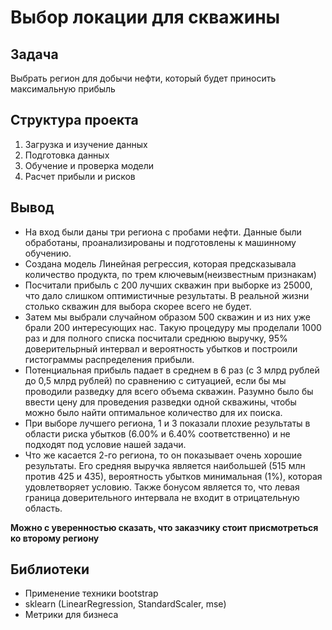 # Выбор локации для скважины

## Задача
Выбрать регион для добычи нефти, который будет приносить максимальную прибыль


## Структура проекта
1. Загрузка и изучение данных
2. Подготовка данных
3. Обучение и проверка модели
4. Расчет прибыли и рисков


## Вывод
- На вход были даны три региона с пробами нефти. Данные были обработаны, проанализированы и подготовлены к машинному обучению.
- Создана модель Линейная регрессия, которая предсказывала количество продукта, по трем ключевым(неизвестным признакам)
- Посчитали прибыль с 200 лучших скважин при выборке из 25000, что дало слишком оптимистичные результаты. В реальной жизни столько скважин для выбора скорее всего не будет.
- Затем мы выбрали случайном образом 500 скважин и из них уже брали 200 интересующих нас. Такую процедуру мы проделали 1000 раз и для полного списка посчитали среднюю выручку, 95% доверительрный интервал и вероятность убытков и построили гистограммы распределения прибыли.
- Потенциальная прибыль падает в среднем в 6 раз (с 3 млрд рублей до 0,5 млрд рублей) по сравнению с ситуацией, если бы мы проводили разведку для всего объема скважин. Разумно было бы ввести цену для проведения разведки одной скважины, чтобы можно было найти оптимальное количество для их поиска.
- При выборе лучшего региона, 1 и 3 показали плохие результаты в области риска убытков (6.00% и 6.40% соответственно) и не подходят под условие нашей задачи.  
- Что же касается 2-го региона, то он показывает очень хорошие результаты. Его средняя выручка является наибольшей (515 млн против 425 и 435), вероятность убытков минимальная (1%), которая удовлетворяет условию. Также бонусом является то, что левая граница доверительного интервала не входит в отрицательную область.

**Можно с уверенностью сказать, что заказчику стоит присмотреться ко второму региону**

## Библиотеки
- Применение техники bootstrap
- sklearn (LinearRegression, StandardScaler, mse)
- Метрики для бизнеса 

